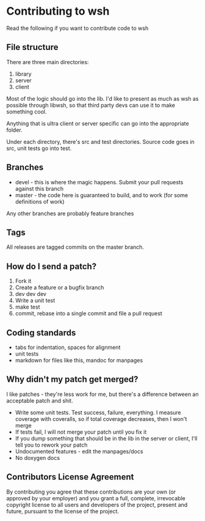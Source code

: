 # Contributing to wsh

Read the following if you want to contribute code to wsh

## File structure

There are three main directories:

1. library
2. server
3. client

Most of the logic should go into the lib. I'd like to present as much as wsh
as possible through libwsh, so that third party devs can use it to make
something cool.

Anything that is ultra client or server specific can go into the appropriate
folder.

Under each directory, there's src and test directories. Source code goes in
src, unit tests go into test.

## Branches

* devel - this is where the magic happens. Submit your pull requests against this branch
* master - the code here is guaranteed to build, and to work (for some definitions of work)

Any other branches are probably feature branches

## Tags

All releases are tagged commits on the master branch.

## How do I send a patch?

1. Fork it
2. Create a feature or a bugfix branch
3. dev dev dev
4. Write a unit test
5. make test
6. commit, rebase into a single commit and file a pull request

## Coding standards

* tabs for indentation, spaces for alignment
* unit tests
* markdown for files like this, mandoc for manpages

## Why didn't my patch get merged?

I like patches - they're less work for me, but there's a difference between an
acceptable patch and shit.

* Write some unit tests. Test success, failure, everything. I measure coverage with coveralls, so if total coverage decreases, then I won't merge
* If tests fail, I will not merge your patch until you fix it
* If you dump something that should be in the lib in the server or client, I'll tell you to rework your patch
* Undocumented features - edit the manpages/docs
* No doxygen docs

## Contributors License Agreement

By contributing you agree that these contributions are your own (or approved
by your employer) and you grant a full, complete, irrevocable copyright
license to all users and developers of the project, present and future,
pursuant to the license of the project.
